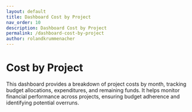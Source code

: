 ```yaml
---
layout: default
title: Dashboard Cost by Project  
nav_order: 10  
description: Dashboard Cost by Project  
permalink: /dashboard-cost-by-project  
author: rolandkrummenacher  
---
```


# Cost by Project  

This dashboard provides a breakdown of project costs by month, tracking budget allocations, expenditures, and remaining funds. It helps monitor financial performance across projects, ensuring budget adherence and identifying potential overruns.  
